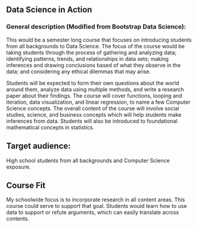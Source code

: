## Data Science in Action

### General description (Modified from Bootstrap Data Science):  

This would be a semester long course that focuses on introducing students from all backgrounds to Data Science.  The focus of the course would be taking students through the process of gathering and analyzing data; identifying patterns, trends, and relationships in data sets; making inferences and drawing conclusions based of what they observe in the data; and considering any ethical dilemmas that may arise.  

Students will be expected to form their own questions about the world around them, analyze data using multiple methods, and write a research paper about their findings. The course will cover functions, looping and iteration, data visualization, and linear regression, to name a few Computer Science concepts. The overall content of the course will involve social studies, science, and business concepts which will help students make inferences from data. Students will also be introduced to foundational mathematical concepts in statistics.


## Target audience: 

High school students from all backgrounds and Computer Science exposure.


## Course Fit

My schoolwide focus is to incorporate research in all content areas.  This course could serve to support that goal.  Students would learn how to use data to support or refute arguments, which can easily translate across contents.

